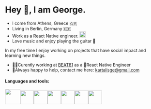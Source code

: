 # Hey 👋, I am George.

- I come from Athens, Greece 🇬🇷
- Living in Berlin, Germany 🇩🇪
- Work as a React Native engineer. <img src="https://img.icons8.com/ios-filled/50/000000/react-native.png" height="20" width="20"/>
- Love music and enjoy playing the guitar 🎸

In my free time I enjoy working on projects that have social impact and learning new things.

- 👨‍💻Curently working at [BEAT81](https://www.beat81.com/de/) as a 💙React Native Engineer
- 💬Always happy to help, contact me here: kartalisge@gmail.com 

#### Languages and tools:

<img src="https://img.icons8.com/clouds/100/000000/react.png" height="50" width="50"/><img src="https://img.icons8.com/color/48/000000/javascript.png" height="45" width="45"/><img src="https://img.icons8.com/color/48/000000/react-native.png" height="45" width="45"/><img src="https://img.icons8.com/color/48/000000/graphql.png" height="45" width="45"/><img src="https://img.icons8.com/color/48/000000/redux.png" height="45" width="45"/><img src="https://img.icons8.com/color/48/000000/apollo.png" height="45" width="45" /><img src="https://img.icons8.com/color/48/000000/firebase.png" height="45" width="45" />
